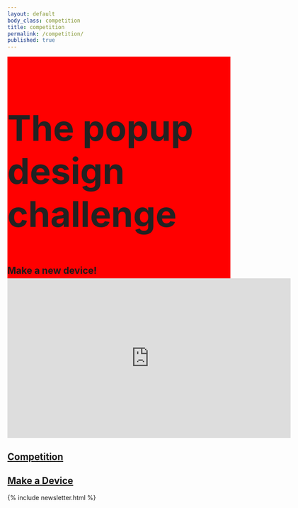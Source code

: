 ```yaml
---
layout: default
body_class: competition
title: competition
permalink: /competition/
published: true
---
```


<div class="section-wrapper alpha" data-center="background-position: 50% -100px;" data-top-bottom="background-position: 50% 300px;" data-anchor-target=".alpha">
  <section>
  <h1 class="centered">The <strong>popup</strong> design challenge</h1>
  <h2 class="centered">Make a new device!</h2>
  </section>
</div>

<div class="section-wrapper bravo">
  <section>
    <div class="centered">
      <iframe src="https://player.vimeo.com/video/131475762?title=0&byline=0&portrait=0" width="640" height="360" frameborder="0" webkitallowfullscreen mozallowfullscreen allowfullscreen></iframe>
    </div>
  </section>
</div>

<div class="section-wrapper delta">
  <section>
    <div class="half centered">
      <h2><a href ="{{site.url}}/contest/introduction">Competition</a></h2>
    </div>
    <div class="half centered omega">
      <h2><a href ="{{site.url}}/tutorials/introduction">Make a Device</a></h2>
    </div>
  </section>
</div>

{% include newsletter.html %}














<style>
header,.alpha{
  background:red;
  }
.alpha h1{color:#222;font-size:5rem;}
.alpha{

  background:url({{ site.image_dir }}/printapede_desktop.jpg) no-repeat;

  -webkit-background-size: cover;
  -moz-background-size: cover;
  -o-background-size: cover;
  background-size: cover;

  overflow:hidden;
  height:500px;

}
header a:link,header a:visited{color:white}
</style>
